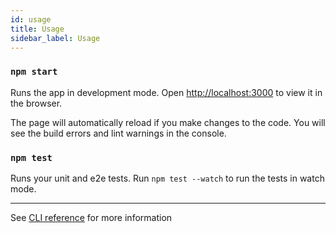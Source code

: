 ```yaml
---
id: usage
title: Usage
sidebar_label: Usage
---
```


### `npm start`

Runs the app in development mode.
Open [http://localhost:3000](http://localhost:3000) to view it in the browser.

The page will automatically reload if you make changes to the code. You will see the build errors and lint warnings in the console.

### `npm test`

Runs your unit and e2e tests. Run `npm test --watch` to run the tests in watch mode.

---

See [CLI reference](../api/cli) for more information
